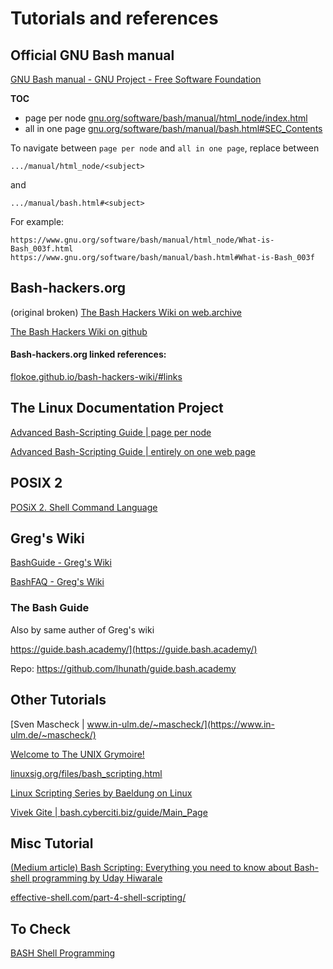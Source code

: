 # Tutorials and references



## Official GNU Bash manual

[GNU Bash manual - GNU Project - Free Software Foundation](https://www.gnu.org/software/bash/manual/) 

**TOC** 

-  page per node [ gnu.org/software/bash/manual/html_node/index.html](https://www.gnu.org/software/bash/manual/html_node/index.html#SEC_Contents) 
-  all in one page [gnu.org/software/bash/manual/bash.html#SEC_Contents](https://www.gnu.org/software/bash/manual/bash.html#SEC_Contents) 



To navigate between `page per node` and `all in one page`, replace between

``` 
.../manual/html_node/<subject>
```

and

```
.../manual/bash.html#<subject>
```

For example: 

```
https://www.gnu.org/software/bash/manual/html_node/What-is-Bash_003f.html
https://www.gnu.org/software/bash/manual/bash.html#What-is-Bash_003f
```



## Bash-hackers.org

(original broken) [The Bash Hackers Wiki on web.archive ](https://web.archive.org/web/20230328220001/https://wiki.bash-hackers.org/start) 

[The Bash Hackers Wiki on github](https://flokoe.github.io/bash-hackers-wiki/) 



#### Bash-hackers.org linked references: 

[flokoe.github.io/bash-hackers-wiki/#links](https://flokoe.github.io/bash-hackers-wiki/#links)



## The Linux Documentation Project 

[Advanced Bash-Scripting Guide | page per node](https://tldp.org/LDP/abs/html/index.html) 

[Advanced Bash-Scripting Guide | entirely on one web page](https://tldp.org/LDP/abs/html/abs-guide.html) 



## POSIX 2

[POSiX 2. Shell Command Language](https://pubs.opengroup.org/onlinepubs/9699919799.2018edition/)



## Greg's Wiki

 [BashGuide - Greg's Wiki](https://mywiki.wooledge.org/BashGuide) 

 [BashFAQ - Greg's Wiki](https://mywiki.wooledge.org/BashFAQ) 



### The Bash Guide

Also by same auther of Greg's wiki

https://guide.bash.academy/](https://guide.bash.academy/) 

Repo: https://github.com/lhunath/guide.bash.academy



## Other Tutorials

[Sven Mascheck | www.in-ulm.de/~mascheck/](https://www.in-ulm.de/~mascheck/) 

[Welcome to The UNIX Grymoire!](https://www.grymoire.com/Unix/) 

[linuxsig.org/files/bash_scripting.html](http://linuxsig.org/files/bash_scripting.html) 

[Linux Scripting Series by Baeldung on Linux](https://www.baeldung.com/linux/linux-scripting-series) 

[Vivek Gite | bash.cyberciti.biz/guide/Main_Page](https://bash.cyberciti.biz/guide/Main_Page) 



## Misc Tutorial

[(Medium article) Bash Scripting: Everything you need to know about Bash-shell programming by Uday Hiwarale ](https://medium.com/sysf/bash-scripting-everything-you-need-to-know-about-bash-shell-programming-cd08595f2fba)

[effective-shell.com/part-4-shell-scripting/](https://effective-shell.com/part-4-shell-scripting/) 



## To Check

 [BASH Shell Programming](https://www.softouch.on.ca/bash/) 
